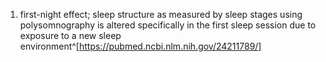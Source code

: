 1. first-night effect; sleep structure as measured by sleep stages using polysomnography is altered specifically in the first sleep session due to exposure to a new sleep environment^[https://pubmed.ncbi.nlm.nih.gov/24211789/]